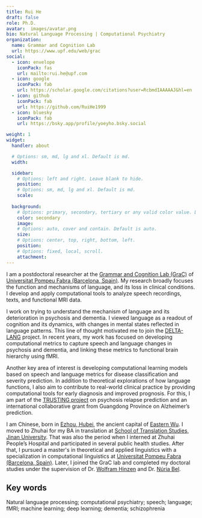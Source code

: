 ```yaml
---
title: Rui He
draft: false
role: Ph.D.
avatar:  images/avatar.png
bio: Natural Language Processing | Computational Psychiatry
organization:
  name: Grammar and Cognition Lab 
  url: https://www.upf.edu/web/grac
social:
  - icon: envelope
    iconPack: fas
    url: mailto:rui.he@upf.com
  - icon: google
    iconPack: fab
    url: https://scholar.google.com/citations?user=RcbmdIAAAAAJ&hl=en
  - icon: github
    iconPack: fab
    url: https://github.com/RuiHe1999
  - icon: bluesky
    iconPack: fab
    url: https://bsky.app/profile/yoeyho.bsky.social

weight: 1
widget:
  handler: about

  # Options: sm, md, lg and xl. Default is md.
  width:

  sidebar:
    # Options: left and right. Leave blank to hide.
    position:
    # Options: sm, md, lg and xl. Default is md.
    scale:
  
  background:
    # Options: primary, secondary, tertiary or any valid color value. Default is primary.
    color: secondary
    image:
    # Options: auto, cover and contain. Default is auto.
    size:
    # Options: center, top, right, bottom, left.
    position:
    # Options: fixed, local, scroll.
    attachment: 
---
```


I am a postdoctoral researcher at the [Grammar and Cognition Lab (GraC)](https://www.upf.edu/web/grac) of [Universitat Pompeu Fabra (Barcelona, Spain)](https://www.upf.edu/). My research broadly focuses the function and mechanisms of language, and its loss in clinical conditions. I develop and apply computational tools to analyze speech recordings, texts, and functional MRI data. 

I work on trying to understand the mechanism of language and its deterioration in psychosis and dementia. I viewed language as a readout of cognition and its dynamics, with changes in mental states reflected in language patterns. This line of thought motivated me to join the [DELTA-LANG](https://www.developmentaid.org/organizations/awards/view/533693/the-delta-of-language-delta-lang) project. In recent years, my work has focused on developing computational metrics to capture speech and language changes in psychosis and dementia, and linking these metrics to functional brain hierarchy using fMRI.

Another key area of interest is developing computational learning models based on speech and language metrics for disease classification and severity prediction. In addition to theoretical explorations of how language functions, I also aim to contribute to real-world clinical practice by providing computational tools for early diagnosis and improved prognosis. For this, I am part of the [TRUSTING project](https://trusting-project.eu/) on psychosis relapse prediction and an international collaborative grant from Guangdong Province on Alzheimer’s prediction. 

I am Chinese, born in [Ezhou, Hubei](https://en.wikipedia.org/wiki/Ezhou), the ancient capital of  [Eastern Wu](https://en.wikipedia.org/wiki/Eastern_Wu). I moved to Zhuhai for my BA in translation at [School of Translation Studies, Jinan University](https://translation.jnu.edu.cn/). That was also the period when I interned at Zhuhai People’s Hospital and participated in several public health studies. After that, I pursued a master's in theoretical and applied linguistics with a specialization in computational linguistics at [Universitat Pompeu Fabra (Barcelona, Spain)](https://www.upf.edu/). Later, I joined the GraC lab and completed my doctoral studies under the supervision of Dr. [Wolfram Hinzen](https://www.icrea.cat/Web/ScientificStaff/wolfram-hinzen-565) and Dr. [Núria Bel](https://www.upf.edu/web/nuria-bel).
 

## Key words
Natural language processing; computational psychiatry; speech; language; fMRI; machine learning; deep learning; dementia; schizophrenia
